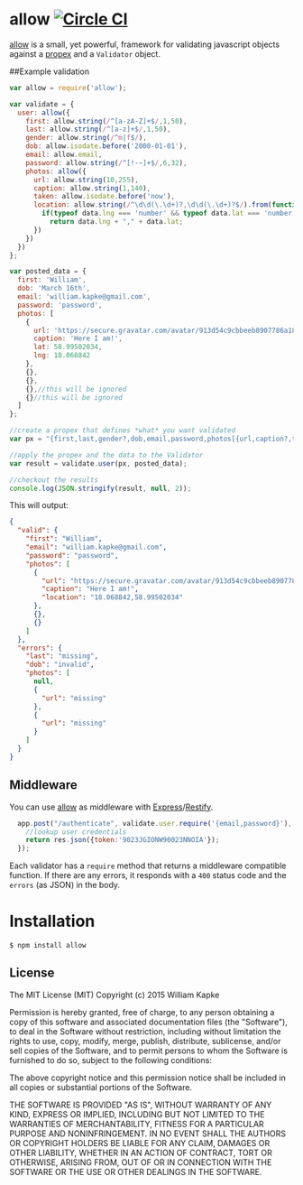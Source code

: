 allow [![Circle CI](https://circleci.com/gh/williamkapke/allow.svg?style=svg)](https://circleci.com/gh/williamkapke/allow)
=====

[allow](http://williamkapke.github.com/allow) is a small, yet powerful, framework for validating
javascript objects against a [propex](https://propex.org) and a `Validator` object.


##Example validation
```javascript
var allow = require('allow');

var validate = {
  user: allow({
    first: allow.string(/^[a-zA-Z]+$/,1,50),
    last: allow.string(/^[a-z]+$/,1,50),
    gender: allow.string(/^m|f$/),
    dob: allow.isodate.before('2000-01-01'),
    email: allow.email,
    password: allow.string(/^[!-~]+$/,6,32),
    photos: allow({
      url: allow.string(10,255),
      caption: allow.string(1,140),
      taken: allow.isodate.before('now'),
      location: allow.string(/^\d\d(\.\d+)?,\d\d(\.\d+)?$/).from(function (propex, data) {
        if(typeof data.lng === 'number' && typeof data.lat === 'number')
          return data.lng + "," + data.lat;
      })
    })
  })
};

var posted_data = {
  first: 'William',
  dob: 'March 16th',
  email: 'william.kapke@gmail.com',
  password: 'password',
  photos: [
    {
      url: 'https://secure.gravatar.com/avatar/913d54c9cbbeeb8907786a18e6fbf844',
      caption: 'Here I am!',
      lat: 58.99502034,
      lng: 18.068842
    },
    {},
    {},
    {},//this will be ignored
    {}//this will be ignored
  ]
};

//create a propex that defines *what* you want validated
var px = "{first,last,gender?,dob,email,password,photos[{url,caption?,taken?,location?}]2:3?}";

//apply the propex and the data to the Validator
var result = validate.user(px, posted_data);

//checkout the results
console.log(JSON.stringify(result, null, 2));
```

This will output:
```json
{
  "valid": {
    "first": "William",
    "email": "william.kapke@gmail.com",
    "password": "password",
    "photos": [
      {
        "url": "https://secure.gravatar.com/avatar/913d54c9cbbeeb8907786a18e6fbf844",
        "caption": "Here I am!",
        "location": "18.068842,58.99502034"
      },
      {},
      {}
    ]
  },
  "errors": {
    "last": "missing",
    "dob": "invalid",
    "photos": [
      null,
      {
        "url": "missing"
      },
      {
        "url": "missing"
      }
    ]
  }
}
```

## Middleware
You can use [allow](https://github.com/williamkapke/allow) as middleware with
[Express](https://github.com/strongloop/express)/[Restify](https://github.com/mcavage/node-restify).

```javascript
  app.post("/authenticate", validate.user.require('{email,password}'), function(req, res){
    //lookup user credentials
    return res.json({token:'9023JGIONW90023NNOIA'});
  });
```

Each validator has a `require` method that returns a middleware compatible function. If there are any errors, it
responds with a `400` status code and the `errors` (as JSON) in the body.

# Installation

    $ npm install allow

## License

The MIT License (MIT)
Copyright (c) 2015 William Kapke

Permission is hereby granted, free of charge, to any person obtaining a copy of
this software and associated documentation files (the "Software"), to deal in
the Software without restriction, including without limitation the rights to
use, copy, modify, merge, publish, distribute, sublicense, and/or sell copies of
the Software, and to permit persons to whom the Software is furnished to do so,
subject to the following conditions:

The above copyright notice and this permission notice shall be included in all
copies or substantial portions of the Software.

THE SOFTWARE IS PROVIDED "AS IS", WITHOUT WARRANTY OF ANY KIND, EXPRESS OR
IMPLIED, INCLUDING BUT NOT LIMITED TO THE WARRANTIES OF MERCHANTABILITY,
FITNESS FOR A PARTICULAR PURPOSE AND NONINFRINGEMENT. IN NO EVENT SHALL THE
AUTHORS OR COPYRIGHT HOLDERS BE LIABLE FOR ANY CLAIM, DAMAGES OR OTHER
LIABILITY, WHETHER IN AN ACTION OF CONTRACT, TORT OR OTHERWISE, ARISING FROM,
OUT OF OR IN CONNECTION WITH THE SOFTWARE OR THE USE OR OTHER DEALINGS IN THE
SOFTWARE.
